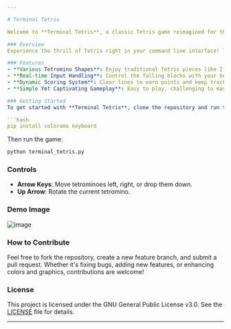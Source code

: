 ```yaml
---

# Terminal Tetris

Welcome to **Terminal Tetris**, a classic Tetris game reimagined for the terminal! 🎮✨

### Overview
Experience the thrill of Tetris right in your command line interface! This minimalist version retains the original game mechanics while adding a splash of color and a fun twist. It's a great way to revisit a beloved classic or learn about game development in Python.

### Features
- **Various Tetromino Shapes**: Enjoy traditional Tetris pieces like I, O, T, J, L, S, and Z, all displayed in vibrant colors using the `colorama` library!
- **Real-time Input Handling**: Control the falling blocks with your keyboard - move left, right, down, and rotate pieces effortlessly.
- **Dynamic Scoring System**: Clear lines to earn points and keep track of your score in real time.
- **Simple Yet Captivating Gameplay**: Easy to play, challenging to master! 

### Getting Started
To get started with **Terminal Tetris**, clone the repository and run the script in your terminal. Make sure you have Python and the required libraries installed. You can install them using pip:

```bash
pip install colorama keyboard
```

Then run the game:

```bash
python terminal_tetris.py
```

### Controls
- **Arrow Keys**: Move tetrominoes left, right, or drop them down.
- **Up Arrow**: Rotate the current tetromino.

### Demo Image
![image](https://github.com/user-attachments/assets/ac204e4a-6890-40f2-9adf-d3014b6d1eba)

### How to Contribute
Feel free to fork the repository, create a new feature branch, and submit a pull request. Whether it's fixing bugs, adding new features, or enhancing colors and graphics, contributions are welcome!

### License
This project is licensed under the GNU General Public License v3.0. See the [LICENSE](./LICENSE) file for details.

---
```

